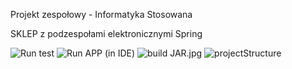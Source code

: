Projekt zespołowy - Informatyka Stosowana

SKLEP z podzespołami elektronicznymi
Spring

![Run test](https://github.com/piotrHeinzelman/projekt_zespolowy/blob/main/Modelio_and_Info/Info/runTest.jpg?raw=true)
![Run APP (in IDE)](https://github.com/piotrHeinzelman/projekt_zespolowy/blob/main/Modelio_and_Info/Info/runApp_in_IDE.jpg?raw=true)
![build JAR.jpg](https://github.com/piotrHeinzelman/projekt_zespolowy/blob/main/Modelio_and_Info/Info/build_JAR.jpg?raw=true)
![projectStructure](https://github.com/piotrHeinzelman/projekt_zespolowy/blob/main/Modelio_and_Info/Info/projectStructure.jpg?raw=true)




